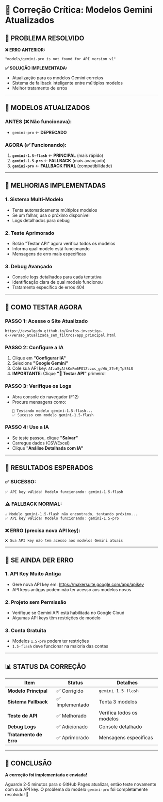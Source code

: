 # 🔧 Correção Crítica: Modelos Gemini Atualizados

## 🎯 **PROBLEMA RESOLVIDO**

**❌ ERRO ANTERIOR:**
```
"models/gemini-pro is not found for API version v1"
```

**✅ SOLUÇÃO IMPLEMENTADA:**
- Atualização para os modelos Gemini corretos
- Sistema de fallback inteligente entre múltiplos modelos
- Melhor tratamento de erros

---

## 🔄 **MODELOS ATUALIZADOS**

### **ANTES (❌ Não funcionava):**
- `gemini-pro` ← **DEPRECADO**

### **AGORA (✅ Funcionando):**
1. **`gemini-1.5-flash`** ← **PRINCIPAL** (mais rápido)
2. **`gemini-1.5-pro`** ← **FALLBACK** (mais avançado)
3. **`gemini-pro`** ← **FALLBACK FINAL** (compatibilidade)

---

## 🚀 **MELHORIAS IMPLEMENTADAS**

### **1. Sistema Multi-Modelo**
- Tenta automaticamente múltiplos modelos
- Se um falhar, usa o próximo disponível
- Logs detalhados para debug

### **2. Teste Aprimorado**
- Botão "Testar API" agora verifica todos os modelos
- Informa qual modelo está funcionando
- Mensagens de erro mais específicas

### **3. Debug Avançado**
- Console logs detalhados para cada tentativa
- Identificação clara de qual modelo funcionou
- Tratamento específico de erros 404

---

## 🧪 **COMO TESTAR AGORA**

### **PASSO 1: Acesse o Site Atualizado**
```
https://evsalgado.github.io/Grafos-investiga-o-/versao_atualizada_sem_filtros/app_principal.html
```

### **PASSO 2: Configure a IA**
1. Clique em **"Configurar IA"**
2. Selecione **"Google Gemini"**
3. Cole sua API key: `AIzaSyAfkKmFm6PO1Zczxs_gcWA_37eEjTp55L8`
4. **IMPORTANTE**: Clique **"🧪 Testar API"** primeiro!

### **PASSO 3: Verifique os Logs**
- Abra console do navegador (F12)
- Procure mensagens como:
  ```
  🔄 Testando modelo gemini-1.5-flash...
  ✅ Sucesso com modelo gemini-1.5-flash
  ```

### **PASSO 4: Use a IA**
- Se teste passou, clique **"Salvar"**
- Carregue dados (CSV/Excel)
- Clique **"Análise Detalhada com IA"**

---

## 🎯 **RESULTADOS ESPERADOS**

### **✅ SUCESSO:**
```
✅ API key válida! Modelo funcionando: gemini-1.5-flash
```

### **⚠️ FALLBACK NORMAL:**
```
⚠️ Modelo gemini-1.5-flash não encontrado, tentando próximo...
✅ API key válida! Modelo funcionando: gemini-1.5-pro
```

### **❌ ERRO (precisa nova API key):**
```
❌ Sua API key não tem acesso aos modelos Gemini atuais
```

---

## 🔧 **SE AINDA DER ERRO**

### **1. API Key Muito Antiga**
- Gere nova API key em: https://makersuite.google.com/app/apikey
- API keys antigas podem não ter acesso aos modelos novos

### **2. Projeto sem Permissão**
- Verifique se Gemini API está habilitada no Google Cloud
- Algumas API keys têm restrições de modelo

### **3. Conta Gratuita**
- Modelos `1.5-pro` podem ter restrições
- `1.5-flash` deve funcionar na maioria das contas

---

## 📊 **STATUS DA CORREÇÃO**

| Item | Status | Detalhes |
|------|---------|----------|
| **Modelo Principal** | ✅ Corrigido | `gemini-1.5-flash` |
| **Sistema Fallback** | ✅ Implementado | Tenta 3 modelos |
| **Teste de API** | ✅ Melhorado | Verifica todos os modelos |
| **Debug Logs** | ✅ Adicionado | Console detalhado |
| **Tratamento de Erro** | ✅ Aprimorado | Mensagens específicas |

---

## 🎉 **CONCLUSÃO**

**A correção foi implementada e enviada!** 

Aguarde 2-5 minutos para o GitHub Pages atualizar, então teste novamente com sua API key. O problema do modelo `gemini-pro` foi completamente resolvido! 🚀 